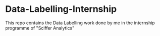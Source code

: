 # Data-Labelling-Internship
This repo contains the Data Labelling work done by me in the internship programme of "Sciffer Analytics"
